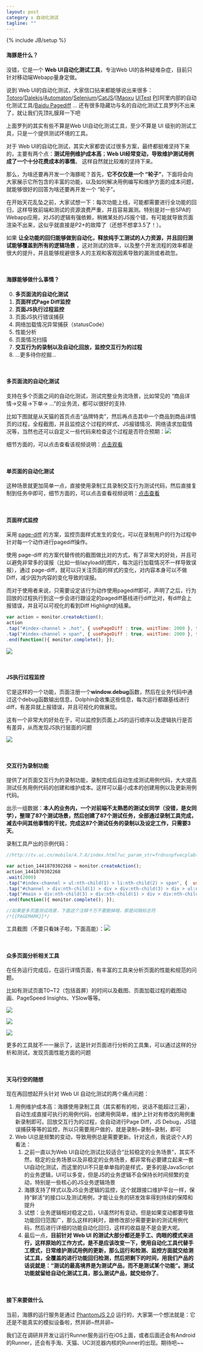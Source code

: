```yaml
---
layout: post
category : 自动化测试
tagline: ""
---
```

{% include JB/setup %}



#### 海豚是什么？

没错，它是一个 **Web UI自动化测试工具**，专治Web UI的各种疑难杂症，目前只针对移动端Webapp量身定做。

说到 Web UI的自动化测试，大家信口拈来都能够说出来很多：[Totoro](https://github.com/totorojs/totoro)/[Dalekjs](http://dalekjs.com/index.html)/[Automaton](http://indigounited.com/automaton/)/[Selenium](http://www.seleniumhq.org/)/[CatJS](http://catjsteam.github.io/)/[[Maoxu](http://maoxu.tmall.net) [UITest](uitest.taobao.net) [PI](http://pi.alibaba-inc.com/)]阿里内部的自动化测试工具/[Baidu Pagediff](http://pagediff.baidu.com/) ... 还有很多隐藏功与名的自动化测试工具罗列不出来了，就让我们先顶礼膜拜一下吧

上面罗列的其实有些不算是Web UI自动化测试工具，至少不算是 UI 级别的测试工具，只是一个提供测试环境的工具。

对于 Web UI的自动化测试，其实大家都尝试过很多方案，最终都挺难坚持下来的，主要有两个点：**测试用例维护成本高**；**Web UI经常变动，导致维护测试用例成了一个十分花费成本的事情**。 这样自然就比较难的坚持下来。

那么，为啥还要再开发一个海豚呢？首先，**它不仅仅是一个 “轮子”**，下面将会向大家展示它所包含的丰富的功能，以及如何解决用例编写和维护方面的成本问题，就能够很好的回答为啥还要再开发一个 “轮子”。

在开始天花乱坠之前，大家试想一下：每次功能上线，可能都需要进行全功能的回归，这样导致前端和测试的资源浪费严重，并且容易漏测。特别是对一些SPA的Webapp应用，对JS的逻辑有强依赖，稍微某处的JS报个错，有可能就导致页面渲染不出来，这似乎就直接是P2+的故障了（还想不想拿3.5了！）。

如果 **让全功能的回归能够做到自动化，释放纯手工测试的人力资源，并且回归测试能够覆盖到所有的逻辑场景** ，这对测试的效率，以及整个开发流程的效率都是很大的提升，并且能够规避很多人的主观和客观因素导致的漏测或者疏忽。

<br>

#### 海豚能够做什么事情？

0. **多页面流的自动化测试**
1. **页面样式Page Diff监控**
2. **页面JS执行过程监控**
3. 页面JS执行错误捕获
4. 网络加载情况异常捕获（statusCode）
4. 性能分析
5. 页面情况扫描
6. **交互行为的录制以及自动化回放，监控交互行为的过程**
7. ...更多待你挖掘...

<br>

#### 多页面流的自动化测试

支持在多个页面之间的自动化测试，测试完整业务流场景，比如常见的 “商品详情->交易->下单-> ...”的业务流，都可以很好的支持.

比如下图就是从天猫的首页点击“品牌特卖”，然后再点击其中一个商品到商品详情页的过程，全程截图，并且监控这个过程的样式、JS报错情况、网络请求加载情况等，当然也还可以自定义一些代码来检查这个过程是否符合预期：![](http://gtms02.alicdn.com/tps/i2/TB1q9TRJpXXXXcCXFXXnhCfUFXX-944-707.png)

细节方面的，可以点击查看该视频说明：[点击观看](http://image.uc.cn/s/uae/g/0m/multipage.webm)

<br>

#### 单页面的自动化测试

这种场景就更加简单一点，直接使用录制工具录制交互行为测试代码，然后直接复制到任务中即可，细节方面的，可以点击查看视频说明：[点击查看](http://image.uc.cn/s/uae/g/0m/singlepage.webm)

<br>

#### 页面样式监控

采用 [page-diff](https://github.com/fouber/page-diff) 的方案，监控页面样式发生的变化，可以在录制用户的行为过程中针对每一个动作进行pagediff操作。

使用 page-diff 的方案代替传统的截图做比对的方式，有了非常大的好处，并且可以避免非常多的误报（比如一些lazyload的图片，每次运行加载情况不一样导致误报），通过 page-diff，就可以只关注页面的样式的变化，对内容本身可以不做Diff，减少因为内容的变化导致的误报。

而对于使用者来说，只需要设定该行为动作使用pagediff即可，声明了之后，行为回放的过程执行到这一步会进行跟设定的pagediff基线进行diff比对，有diff会上报错误，并且可以可视化的看到Diff Highlight的结果。


```javascript
var action = monitor.createAction();
action
.tap("#index-channel > .hot", { usePageDiff : true, waitTime: 2000 }, function(elem){})
.tap("#index-channel > span", { usePageDiff : true, waitTime: 2000 }, function(elem){})
.end(function(){ monitor.complete(); });
```

![](http://gtms03.alicdn.com/tps/i3/TB1t.MaJpXXXXXIXXXX0ADdPVXX-826-626.png)

<br>

#### JS执行过程监控

它是这样的一个功能，页面注册一个**window.debug**函数，然后在业务代码中通过这个debug函数输出信息，Dolphin会收集这些信息，每次运行都跟基线进行diff，有差异就上报错误，并且可视化的做展现。

这有一个非常大的好处在于，可以监控到页面上JS的运行顺序以及逻辑执行是否有差异，从而发现JS执行层面的问题

![](http://gtms01.alicdn.com/tps/i1/TB1yy7bJpXXXXXFXXXXJw4aTpXX-516-422.png)

<br>

#### 交互行为录制功能

提供了对页面交互行为的录制功能，录制完成后自动生成测试用例代码，大大提高测试任务用例代码的创建和维护成本。这样可以最小成本的创建用例以及更新用例代码。

出示一组数据：**本人的业务内，一个对前端不太熟悉的测试女同学（没错，是女同学），整理了87个测试场景，然后创建了87个测试任务，全部通过录制工具完成，减去中间其他事情的干扰，完成这87个测试任务的录制以及设定工作，只需要3天**。

录制工具产出的示例代码：

```javascript
//http://tv.uc.cn/mobile/4.7.6/index.html?uc_param_str=frdnsnpfvecplabtbmntnwpvsslibieisinipr#!/channel/%E5%8A%A8%E6%BC%AB

var action_1441870302268 = monitor.createAction();
action_1441870302268
.wait(2000)
.tap("#index-channel > ul:nth-child(1) > li:nth-child(2) > span", {  usePageDiff : true, waitTime : 2000  }, function(elem){})
.tap("#channel > div:nth-child(1) > div > div:nth-child(3) > div > ul:nth-child(1) > li:nth-child(3) > span", {  usePageDiff : true, waitTime : 2000  }, function(elem){})
.tap("#main > div:nth-child(3) > div:nth-child(1) > div > div:nth-child(3) > div > ul:nth-child(1) > li:nth-child(4) > span", {  usePageDiff : true, waitTime : 2000  }, function(elem){})
.end(function(){ monitor.complete(); });

//如果是多页面测试场景，下面这个注释千万不要删掉哦，那是间隔标志符
/*{{PAGEMARK}}*/
```

工具截图（不要只看妹子啦，下面高能）：![](http://gtms03.alicdn.com/tps/i3/TB1Hn_3JpXXXXaDXFXXnh_wMFXX-469-484.png)

<br>

#### 众多页面分析相关工具

在任务运行完成后，在运行详情页面，有丰富的工具来分析页面的性能和规范的问题。

比如有测试页面T0~T2（包括首屏）的时间以及截图、页面加载过程的截图动画、PageSpeed Insights、YSlow等等。

![](http://gtms01.alicdn.com/tps/i1/TB1YOr_JpXXXXchXXXXQl47MVXX-1150-691.png)

![](http://gtms03.alicdn.com/tps/i3/TB1QIdgJFXXXXbAXVXX_giRRFXX-1161-585.png)

![](http://gtms02.alicdn.com/tps/i2/TB1a0VxJFXXXXb5XXXX5_qaJVXX-1139-792.png)

更多的工具就不一一展示了，这是针对页面进行分析的工具集，可以通过这样的分析和测试，发现页面性能方面的问题

<br>

#### 天马行空的随想

现在再回想起开头针对 Web UI 自动化测试的两个痛点问题：

1. 用例维护成本高：海豚使用录制工具（其实都有的啦，说话不能超过三遍），自动生成直接可执行的用例代码，创建用例简单，维护上针对有修改的用例重新录制即可。回放交互行为的过程，会自动进行Page Diff，JS Debug，JS错误捕获等等的监控，所以只需要用户做的，就是录制~录制~录制，即可
2. Web UI总是频繁的变动，导致用例总是需要更新。针对这点，我说说个人的看法：
	1. 之前一直以为Web UI自动化测试比较适合“比较稳定的业务场景”，其实不然，稳定的业务场景以及非稳定的业务场景，都非常有必要建立起来一套UI自动化测试，而这里的UI不只是单单指的是样式，更多的是JavaScript的业务逻辑，UI可以多变，但是JS的业务逻辑不会保持长时间频繁的变动，特别是一些核心的JS业务逻辑场景
	2. 海豚支持了样式以及JS业务逻辑的监控，这个就跟接口维护平台一样，保持“鲜活”的接口以及测试用例，才能让业务的研发效率得到持续的保障和提升
	3. 试想：业务逻辑相对稳定之后，UI虽然时有变动，但是如果变动都要导致功能回归范围广，那么这样的耗时，跟修改部分需要更新的测试用例代码，然后进行详细的功能自动化回归，这样的收益是不是会更大呢。
	4. 最后一点，**目前针对 Web UI 的测试大部分都还是手工、肉眼的模式来进行，这样原始的工作方式，是不是应该改变一下，使用自动化工具代替手工模式，日常维护测试用例的更新，那么运行和检测、监控方面就交给测试工具，全覆盖的进行功能回归检测，然后把剩下的时间，用我们产品的话说就是：“测试的最高境界是为测试产品，而不是测试某个功能”。测试功能就留给自动化测试工具，那么测试产品，就交给你了**。

<br>

#### 接下来要做什么

当前，海豚的运行服务是通过 [PhantomJS 2.0](http://phantomjs.org) 运行的，大家第一个想法就是：它还是不能真实的模拟设备啦，然并卵~然并卵~

我们正在调研并开发让运行Runner服务运行在iOS上面，或者后面还会有Android的Runner，还会有手淘、天猫、UC浏览器内核的Runner的出现。期待吧~~

